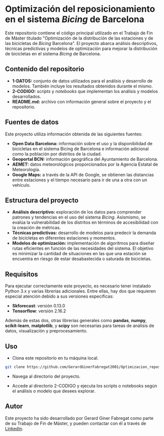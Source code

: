 # Optimización del reposicionamiento en el sistema *Bicing* de Barcelona

Este repositorio contiene el código principal utilizado en el Trabajo de Fin de Máster titulado "Optimización de la distribución de las estaciones y de las bicicletas de *Bicing* Barcelona". El proyecto abarca análisis descriptivos, técnicas predictivas y modelos de optimización para mejorar la distribución de bicicletas en el sistema *Bicing* de Barcelona.

## Contenido del repositorio

* **1-DATOS:** conjunto de datos utilizados para el análisis y desarrollo de modelos. También incluye los resultados obtenidos durante el mismo.
* **2-CODIGO:** *scripts* y *notebooks* que implementan los análisis y modelos desarrollados.
* **README.md:** archivo con información general sobre el proyecto y el repositorio.

## Fuentes de datos

Este proyecto utiliza información obtenida de las siguientes fuentes:

* **Open Data Barcelona:** información sobre el uso y la disponibilidad de bicicletas en el sistema Bicing de Barcelona e información adicional como la población por distritos de la ciudad.
* **Geoportal BCN:** información geográfica  del Ayuntamiento de Barcelona.
* **AEMET:** datos meteorológicos proporcionados por la Agencia Estatal de Meteorología.
* **Google Maps:** a través de la API de Google, se obtienen las distancias entre estaciones y el tiempo necesario para ir de una a otra con un vehículo.

## Estructura del proyecto

* **Análisis descriptivo:** exploración de los datos para comprender patrones y tendencias en el uso del sistema *Bicing*. Asismismo, se evalúa la vulnerabilidad de los distritos en términos de accesibilidad con la creación de métricas.
* **Técnicas predictivas:** desarrollo de modelos para predecir la demanda de bicicletas en diferentes estaciones y momentos.
* **Modelos de optimización:** implementación de algoritmos para diseñar rutas eficientes en función de las necesidades del sistema. El objetivo es minimizar la cantidad de situaciones en las que una estación se encuentra en riesgo de estar desabastecida o saturada de bicicletas.

## Requisitos

Para ejecutar correctamente este proyecto, es necesario tener instalado Python 3.x y varias librerías adicionales. Entre ellas, hay dos que requieren especial atención debido a sus versiones específicas:

* **Skforecast**: versión 0.13.0
* **Tensorflow**: versión 2.16.2

Además de estas dos, otras librerías generales como **pandas**, **numpy**, **scikit-learn**, **matplotlib**, y **scipy** son necesarias para tareas de análisis de datos, visualización y preprocesamiento.

<!-- Se recomienda crear un entorno virtual para gestionar las dependencias y garantizar que las versiones instaladas no entren en conflicto con otros proyectos:-->

## Uso

* Clona este repositorio en tu máquina local.

```bash
git clone https://github.com/GerardGinerFabregat2001/Optimizacion_reposicionamiento_Bicing.git
```
* Navega al directorio del proyecto.

* Accede al directorio 2-CODIGO y ejecuta los scripts o notebooks según el análisis o modelo que desees explorar.

## Autor
Este proyecto ha sido desarrollado por Gerard Giner Fabregat como parte de su Trabajo de Fin de Máster, y pueden contactar con él a través de [Linkedin](https://es.linkedin.com/in/gerard-giner-fabregat-8bbb7231a).
